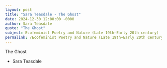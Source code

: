 ```yaml
---
layout: post
title: "Sara Teasdale - The Ghost"
date: 2024-12-30 12:00:00 -0000
author: Sara Teasdale
quote: "The Ghost"
subject: Ecofeminist Poetry and Nature (Late 19th–Early 20th century)
permalink: /Ecofeminist Poetry and Nature (Late 19th–Early 20th century)/Sara Teasdale/Sara Teasdale - The Ghost
---
```


The Ghost

- Sara Teasdale
